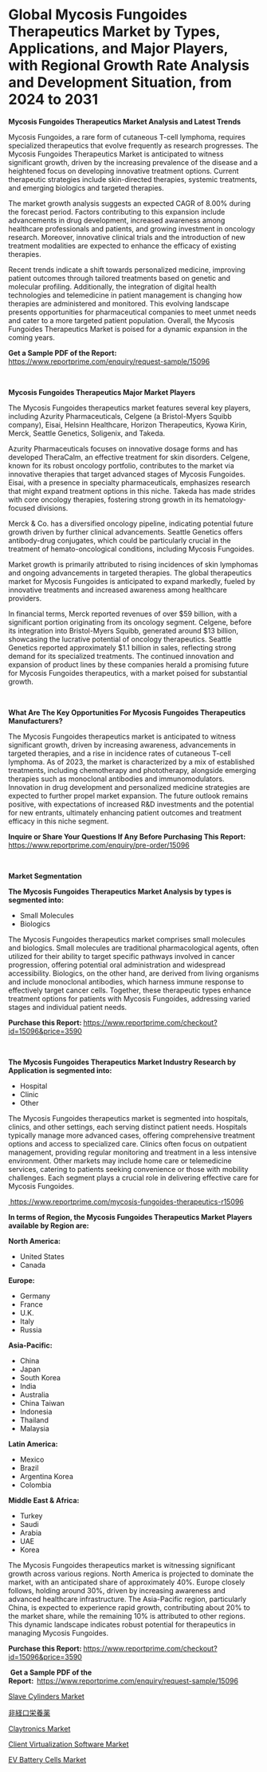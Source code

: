 <p><h1>Global Mycosis Fungoides Therapeutics Market by Types, Applications, and Major Players, with Regional Growth Rate Analysis and Development Situation, from 2024 to 2031</h1></p><p><strong>Mycosis Fungoides Therapeutics Market Analysis and Latest Trends</strong></p>
<p><p>Mycosis Fungoides, a rare form of cutaneous T-cell lymphoma, requires specialized therapeutics that evolve frequently as research progresses. The Mycosis Fungoides Therapeutics Market is anticipated to witness significant growth, driven by the increasing prevalence of the disease and a heightened focus on developing innovative treatment options. Current therapeutic strategies include skin-directed therapies, systemic treatments, and emerging biologics and targeted therapies.</p><p>The market growth analysis suggests an expected CAGR of 8.00% during the forecast period. Factors contributing to this expansion include advancements in drug development, increased awareness among healthcare professionals and patients, and growing investment in oncology research. Moreover, innovative clinical trials and the introduction of new treatment modalities are expected to enhance the efficacy of existing therapies.</p><p>Recent trends indicate a shift towards personalized medicine, improving patient outcomes through tailored treatments based on genetic and molecular profiling. Additionally, the integration of digital health technologies and telemedicine in patient management is changing how therapies are administered and monitored. This evolving landscape presents opportunities for pharmaceutical companies to meet unmet needs and cater to a more targeted patient population. Overall, the Mycosis Fungoides Therapeutics Market is poised for a dynamic expansion in the coming years.</p></p>
<p><strong>Get a Sample PDF of the Report:&nbsp;</strong> <a href="https://www.reportprime.com/enquiry/request-sample/15096">https://www.reportprime.com/enquiry/request-sample/15096</a></p>
<p>&nbsp;</p>
<p><strong>Mycosis Fungoides Therapeutics Major Market Players</strong></p>
<p><p>The Mycosis Fungoides therapeutics market features several key players, including Azurity Pharmaceuticals, Celgene (a Bristol-Myers Squibb company), Eisai, Helsinn Healthcare, Horizon Therapeutics, Kyowa Kirin, Merck, Seattle Genetics, Soligenix, and Takeda. </p><p>Azurity Pharmaceuticals focuses on innovative dosage forms and has developed TheraCalm, an effective treatment for skin disorders. Celgene, known for its robust oncology portfolio, contributes to the market via innovative therapies that target advanced stages of Mycosis Fungoides. Eisai, with a presence in specialty pharmaceuticals, emphasizes research that might expand treatment options in this niche. Takeda has made strides with core oncology therapies, fostering strong growth in its hematology-focused divisions. </p><p>Merck & Co. has a diversified oncology pipeline, indicating potential future growth driven by further clinical advancements. Seattle Genetics offers antibody-drug conjugates, which could be particularly crucial in the treatment of hemato-oncological conditions, including Mycosis Fungoides. </p><p>Market growth is primarily attributed to rising incidences of skin lymphomas and ongoing advancements in targeted therapies. The global therapeutics market for Mycosis Fungoides is anticipated to expand markedly, fueled by innovative treatments and increased awareness among healthcare providers. </p><p>In financial terms, Merck reported revenues of over $59 billion, with a significant portion originating from its oncology segment. Celgene, before its integration into Bristol-Myers Squibb, generated around $13 billion, showcasing the lucrative potential of oncology therapeutics. Seattle Genetics reported approximately $1.1 billion in sales, reflecting strong demand for its specialized treatments. The continued innovation and expansion of product lines by these companies herald a promising future for Mycosis Fungoides therapeutics, with a market poised for substantial growth.</p></p>
<p>&nbsp;</p>
<p><strong>What Are The Key Opportunities For Mycosis Fungoides Therapeutics Manufacturers?</strong></p>
<p><p>The Mycosis Fungoides therapeutics market is anticipated to witness significant growth, driven by increasing awareness, advancements in targeted therapies, and a rise in incidence rates of cutaneous T-cell lymphoma. As of 2023, the market is characterized by a mix of established treatments, including chemotherapy and phototherapy, alongside emerging therapies such as monoclonal antibodies and immunomodulators. Innovation in drug development and personalized medicine strategies are expected to further propel market expansion. The future outlook remains positive, with expectations of increased R&D investments and the potential for new entrants, ultimately enhancing patient outcomes and treatment efficacy in this niche segment.</p></p>
<p><strong>Inquire or Share Your Questions If Any Before Purchasing This Report:</strong> <a href="https://www.reportprime.com/enquiry/pre-order/15096">https://www.reportprime.com/enquiry/pre-order/15096</a></p>
<p>&nbsp;</p>
<p><strong>Market Segmentation</strong></p>
<p><strong>The Mycosis Fungoides Therapeutics Market Analysis by types is segmented into:</strong></p>
<p><ul><li>Small Molecules</li><li>Biologics</li></ul></p>
<p><p>The Mycosis Fungoides therapeutics market comprises small molecules and biologics. Small molecules are traditional pharmacological agents, often utilized for their ability to target specific pathways involved in cancer progression, offering potential oral administration and widespread accessibility. Biologics, on the other hand, are derived from living organisms and include monoclonal antibodies, which harness immune response to effectively target cancer cells. Together, these therapeutic types enhance treatment options for patients with Mycosis Fungoides, addressing varied stages and individual patient needs.</p></p>
<p><strong>Purchase this Report:&nbsp;</strong><a href="https://www.reportprime.com/checkout?id=15096&price=3590">https://www.reportprime.com/checkout?id=15096&price=3590</a></p>
<p>&nbsp;</p>
<p><strong>The Mycosis Fungoides Therapeutics Market Industry Research by Application is segmented into:</strong></p>
<p><ul><li>Hospital</li><li>Clinic</li><li>Other</li></ul></p>
<p><p>The Mycosis Fungoides therapeutics market is segmented into hospitals, clinics, and other settings, each serving distinct patient needs. Hospitals typically manage more advanced cases, offering comprehensive treatment options and access to specialized care. Clinics often focus on outpatient management, providing regular monitoring and treatment in a less intensive environment. Other markets may include home care or telemedicine services, catering to patients seeking convenience or those with mobility challenges. Each segment plays a crucial role in delivering effective care for Mycosis Fungoides.</p></p>
<p><a href="https://www.reportprime.com/mycosis-fungoides-therapeutics-r15096">&nbsp;https://www.reportprime.com/mycosis-fungoides-therapeutics-r15096</a></p>
<p><strong>In terms of Region, the Mycosis Fungoides Therapeutics Market Players available by Region are:</strong></p>
<p>
    <p> <strong> North America: </strong>
        <ul>
            <li>United States</li>
            <li>Canada</li>
        </ul>
        </p> 
    <p> <strong> Europe: </strong>
        <ul>
            <li>Germany</li>
            <li>France</li>
            <li>U.K.</li>
            <li>Italy</li>
            <li>Russia</li>
        </ul>
        </p> 
    <p> <strong> Asia-Pacific: </strong>
        <ul>
            <li>China</li>
            <li>Japan</li>
            <li>South Korea</li>
            <li>India</li>
            <li>Australia</li>
            <li>China Taiwan</li>
            <li>Indonesia</li>
            <li>Thailand</li>
            <li>Malaysia</li>
        </ul>
        </p> 
    <p> <strong> Latin America: </strong>
        <ul>
            <li>Mexico</li>
            <li>Brazil</li>
            <li>Argentina Korea</li>
            <li>Colombia</li>
        </ul>
        </p> 
    <p> <strong> Middle East & Africa: </strong>
        <ul>
            <li>Turkey</li>
            <li>Saudi</li>
            <li>Arabia</li>
            <li>UAE</li>
            <li>Korea</li>
        </ul>
    </p>
    </p>
<p><p>The Mycosis Fungoides therapeutics market is witnessing significant growth across various regions. North America is projected to dominate the market, with an anticipated share of approximately 40%. Europe closely follows, holding around 30%, driven by increasing awareness and advanced healthcare infrastructure. The Asia-Pacific region, particularly China, is expected to experience rapid growth, contributing about 20% to the market share, while the remaining 10% is attributed to other regions. This dynamic landscape indicates robust potential for therapeutics in managing Mycosis Fungoides.</p></p>
<p><strong>Purchase this Report: </strong><a href="https://www.reportprime.com/checkout?id=15096&price=3590">https://www.reportprime.com/checkout?id=15096&price=3590</a></p>
<p>&nbsp;<strong>Get a Sample PDF of the Report:&nbsp;&nbsp;</strong><a href="https://www.reportprime.com/enquiry/request-sample/15096">https://www.reportprime.com/enquiry/request-sample/15096</a></p>
<p><strong></strong></p>
<p><p><a href="https://medium.com/@charityrice64/the-slave-cylinders-market-prioritizes-cost-control-and-efficiency-enhancement-bcd543e258eb">Slave Cylinders Market</a></p><p><a href="https://medium.com/@henriettemills1/parenteral-nutrition-medicament-market-%E3%81%AF-%E3%82%B3%E3%82%B9%E3%83%88%E7%AE%A1%E7%90%86%E3%81%A8%E5%8A%B9%E7%8E%87%E5%90%91%E4%B8%8A%E3%82%92%E5%84%AA%E5%85%88%E3%81%97%E3%81%BE%E3%81%99-%E3%81%95%E3%82%89%E3%81%AB-%E5%A0%B1%E5%91%8A%E6%9B%B8%E3%81%AF%E5%B8%82%E5%A0%B4%E3%81%AE%E9%9C%80%E8%A6%81%E9%9D%A2%E3%81%A8%E4%BE%9B%E7%B5%A6%E9%9D%A2%E3%81%AE%E4%B8%A1%E6%96%B9%E3%82%92%E3%82%AB%E3%83%90%E3%83%BC%E3%81%97%E3%81%A6%E3%81%84%E3%81%BE%E3%81%99-b4849dff1f1c">非経口栄養薬</a></p><p><a href="https://www.linkedin.com/pulse/how-claytronics-market-changing-from-2024-2031-approacht-c1awf?trackingId=RWBK1abkSpKVIgvRX%2FTw7g%3D%3D">Claytronics Market</a></p><p><a href="https://www.linkedin.com/pulse/client-virtualization-software-market-global-insights-regional-nx5yf?trackingId=KlzKTWobQ%2B2wKK7VZZV30A%3D%3D">Client Virtualization Software Market</a></p><p><a href="https://medium.com/@jsksk366/the-global-ev-battery-cells-market-identifies-drivers-restraints-opportunities-and-trends-694edc83ccda">EV Battery Cells Market</a></p></p>